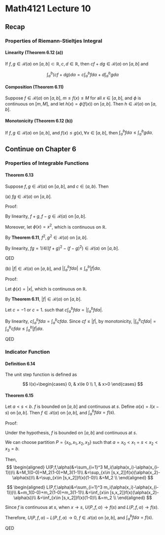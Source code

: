 # Math4121 Lecture 10

## Recap

### Properties of Riemann-Stieltjes Integral

#### Linearity (Theorem 6.12 (a))

If $f,g\in \mathscr{R}(\alpha)$ on $[a, b]\subset \mathbb{R},c,d\in \mathbb{R}$, then $cf+dg\in \mathscr{R}(\alpha)$ on $[a, b]$ and

$$
\int_a^b (cf+dg)d\alpha = c\int_a^b f d\alpha + d\int_a^b g d\alpha
$$

#### Composition (Theorem 6.11)

Suppose $f\in \mathscr{R}(\alpha)$ on $[a, b]$, $m\leq f(x)\leq M$ for all $x\in [a, b]$, and $\phi$ is continuous on $[m, M]$, and let $h(x)=\phi(f(x))$ on $[a, b]$. Then $h\in \mathscr{R}(\alpha)$ on $[a, b]$.

#### Monotonicity (Theorem 6.12 (b))

If $f,g\in \mathscr{R}(\alpha)$ on $[a, b]$, and $f(x)\leq g(x),\forall x\in [a, b]$, then $\int_a^b f d\alpha \leq \int_a^b g d\alpha$.

## Continue on Chapter 6

### Properties of Integrable Functions

#### Theorem 6.13

Suppose $f,g\in \mathscr{R}(\alpha)$ on $[a, b]$, and $c\in (a, b)$. Then

(a) $fg\in \mathscr{R}(\alpha)$ on $[a, b]$.

Proof:

By linearity, $f+g,f-g\in \mathscr{R}(\alpha)$ on $[a, b]$.

Moreover, let $\phi(x)=x^2$, which is continuous on $\mathbb{R}$.

By **Theorem 6.11**, $f^2,g^2\in \mathscr{R}(\alpha)$ on $[a, b]$.

By linearity, $fg=1/4((f+g)^2-(f-g)^2)\in \mathscr{R}(\alpha)$ on $[a, b]$.

QED

(b) $|f|\in \mathscr{R}(\alpha)$ on $[a, b]$, and $|\int_a^b f d\alpha|\leq \int_a^b |f| d\alpha$.

Proof:

Let $\phi(x)=|x|$, which is continuous on $\mathbb{R}$.

By **Theorem 6.11**, $|f|\in \mathscr{R}(\alpha)$ on $[a, b]$.

Let $c=-1$ or $c=1$. such that $c\int_a^b f d\alpha=| \int_a^b f d\alpha|$.

By linearity, $c\int_a^b f d\alpha=\int_a^b cfd\alpha$. Since $cf\leq |f|$, by monotonicity, $|\int_a^b cfd\alpha|=\int_a^b cfd\alpha\leq \int_a^b |f| d\alpha$.

QED

### Indicator Function

#### Definition 6.14

The unit step function is defined as

$$
I(x)=\begin{cases}
0, & x\le 0 \\
1, & x>0
\end{cases}
$$

#### Theorem 6.15

Let $a<s<b$. $f$ is bounded on $[a, b]$ and continuous at $s$. Define $\alpha(x)=I(x-s)$ on $[a, b]$. Then $f\in \mathscr{R}(\alpha)$ on $[a, b]$, and $\int_a^b f d\alpha=f(s)$.

Proof:

Under the hypothesis, $f$ is bounded on $[a, b]$ and continuous at $s$.

We can choose partition $P=\{x_0,x_1,x_2,x_3\}$ such that $a=x_0<x_1=s<x_2<x_3=b$.

Then,
$$
\begin{aligned}
U(P,f,\alpha)&=\sum_{i=1}^3 M_i(\alpha(x_i)-\alpha(x_{i-1}))\\
&=M_1(0-0)+M_2(1-0)+M_3(1-1)\\
&=\sup_{x\in [s,x_2]}f(x)(\alpha(x_2)-\alpha(s))\\
&=\sup_{x\in [s,x_2]}f(x)(1-0)\\
&=M_2 \\
\end{aligned}
$$

$$
\begin{aligned}
L(P,f,\alpha)&=\sum_{i=1}^3 m_i(\alpha(x_i)-\alpha(x_{i-1}))\\
&=m_1(0-0)+m_2(1-0)+m_3(1-1)\\
&=\inf_{x\in [s,x_2]}f(x)(\alpha(x_2)-\alpha(s))\\
&=\inf_{x\in [s,x_2]}f(x)(1-0)\\
&=m_2 \\
\end{aligned}
$$

Since $f$ is continuous at $s$, when $x\to s$, $U(P,f,\alpha)\to f(s)$ and $L(P,f,\alpha)\to f(s)$.

Therefore, $U(P,f,\alpha)-L(P,f,\alpha)\to 0$, $f\in \mathscr{R}(\alpha)$ on $[a, b]$, and $\int_a^b f d\alpha=f(s)$.

QED



